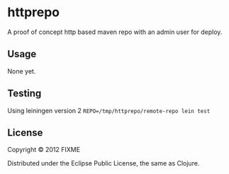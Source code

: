 # httprepo

A proof of concept http based maven repo with an admin user for deploy.

## Usage

None yet.

## Testing

Using leiningen version 2 ```REPO=/tmp/httprepo/remote-repo lein test```

## License

Copyright © 2012 FIXME

Distributed under the Eclipse Public License, the same as Clojure.
